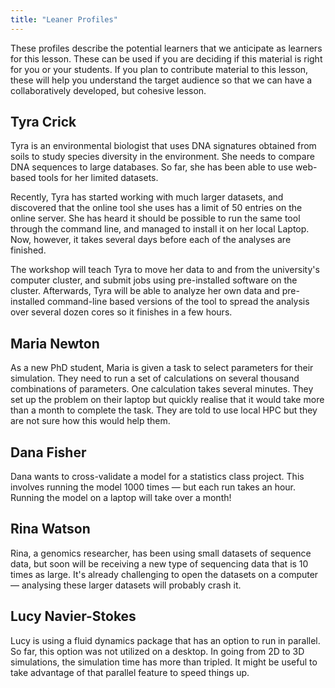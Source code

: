 ```yaml
---
title: "Leaner Profiles"
---
```


These profiles describe the potential learners that we anticipate as learners
for this lesson. These can be used if you are deciding if this material is
right for you or your students. If you plan to contribute material to this
lesson, these will help you understand the target audience so that we can have
a collaboratively developed, but cohesive lesson.

## Tyra Crick

Tyra is an environmental biologist that uses DNA signatures obtained from soils
to study species diversity in the environment. She needs to compare DNA
sequences to large databases. So far, she has been able to use web-based tools
for her limited datasets.

Recently, Tyra has started working with much larger datasets, and discovered
that the online tool she uses has a limit of 50 entries on the online server.
She has heard it should be possible to run the same tool through the command
line, and managed to install it on her local Laptop. Now, however, it takes
several days before each of the analyses are finished.

The workshop will teach Tyra to move her data to and from the university's
computer cluster, and submit jobs using pre-installed software on the cluster.
Afterwards, Tyra will be able to analyze her own data and pre-installed
command-line based versions of the tool to spread the analysis over several
dozen cores so it finishes in a few hours.

## Maria Newton

As a new PhD student, Maria is given a task to select parameters for their
simulation. They need to run a set of calculations on several thousand
combinations of parameters. One calculation takes several minutes. They set up
the problem on their laptop but quickly realise that it would take more than a
month to complete the task. They are told to use local HPC but they are not
sure how this would help them.

## Dana Fisher

Dana wants to cross-validate a model for a statistics class project. This
involves running the model 1000 times — but each run takes an hour.
Running the model on a laptop will take over a month!

## Rina Watson

Rina, a genomics researcher, has been using small datasets of sequence data,
but soon will be receiving a new type of sequencing data that is 10 times as
large. It's already challenging to open the datasets on a computer —
analysing these larger datasets will probably crash it.

## Lucy Navier-Stokes

Lucy is using a fluid dynamics package that has an option to run in parallel.
So far, this option was not utilized on a desktop. In going from 2D to 3D
simulations, the simulation time has more than tripled. It might be useful to
take advantage of that parallel feature to speed things up.
